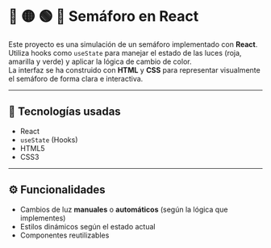
# 🔴 🟡 🟢 🔵 Semáforo en React

Este proyecto es una simulación de un semáforo implementado con **React**.  
Utiliza hooks como `useState` para manejar el estado de las luces (roja, amarilla y verde) y aplicar la lógica de cambio de color.  
La interfaz se ha construido con **HTML** y **CSS** para representar visualmente el semáforo de forma clara e interactiva.


---

## 🧩 Tecnologías usadas

- React  
- `useState` (Hooks)  
- HTML5  
- CSS3  

---

## ⚙️ Funcionalidades

- Cambios de luz **manuales** o **automáticos** (según la lógica que implementes)  
- Estilos dinámicos según el estado actual  
- Componentes reutilizables  


